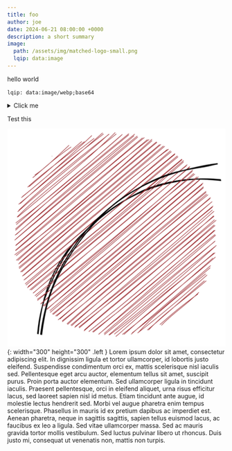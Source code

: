 ```yaml
---
title: foo
author: joe
date: 2024-06-21 08:00:00 +0000
description: a short summary
image:
  path: /assets/img/matched-logo-small.png
  lqip: data:image
---
```


hello world

```
lqip: data:image/webp;base64
```




<details>
<summary> Click me </summary>
test this:
<li> foo </li>
<li> bar </li>

</details>

Test this


![Desktop View](/assets/img/matched-logo.png){: width="300" height="300" .left }
Lorem ipsum dolor sit amet, consectetur adipiscing elit. In dignissim ligula et
tortor ullamcorper, id lobortis justo eleifend. Suspendisse condimentum orci
ex, mattis scelerisque nisl iaculis sed. Pellentesque eget arcu auctor,
elementum tellus sit amet, suscipit purus. Proin porta auctor elementum. Sed
ullamcorper ligula in tincidunt iaculis. Praesent pellentesque, orci in
eleifend aliquet, urna risus efficitur lacus, sed laoreet sapien nisl id metus.
Etiam tincidunt ante augue, id molestie lectus hendrerit sed. Morbi vel augue
pharetra enim tempus scelerisque. Phasellus in mauris id ex pretium dapibus ac
imperdiet est. Aenean pharetra, neque in sagittis sagittis, sapien tellus
euismod lacus, ac faucibus ex leo a ligula. Sed vitae ullamcorper massa. Sed ac
mauris gravida tortor mollis vestibulum. Sed luctus pulvinar libero ut rhoncus.
Duis justo mi, consequat ut venenatis non, mattis non turpis.
